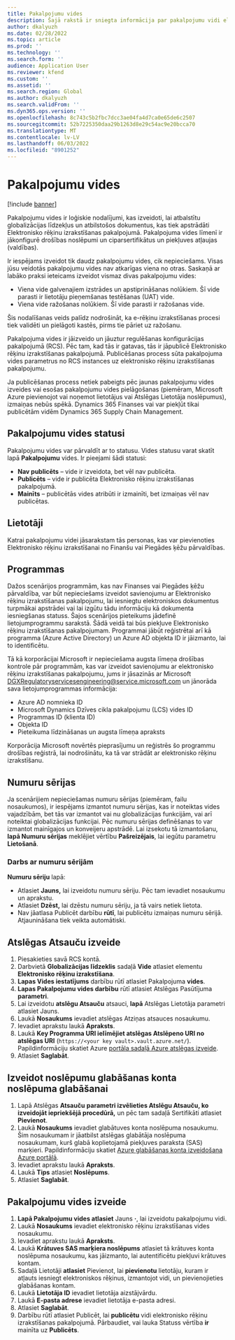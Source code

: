 ```yaml
---
title: Pakalpojumu vides
description: Šajā rakstā ir sniegta informācija par pakalpojumu vidi elektronisko rēķinu izrakstīšanai un skaidrots, kā tās iestatīt.
author: dkalyuzh
ms.date: 02/28/2022
ms.topic: article
ms.prod: ''
ms.technology: ''
ms.search.form: ''
audience: Application User
ms.reviewer: kfend
ms.custom: ''
ms.assetid: ''
ms.search.region: Global
ms.author: dkalyuzh
ms.search.validFrom: ''
ms.dyn365.ops.version: ''
ms.openlocfilehash: 8c743c5b2fbc7dcc3ae04fa4d7ca0e65de6c2507
ms.sourcegitcommit: 52b7225350daa29b1263d8e29c54ac9e20bcca70
ms.translationtype: MT
ms.contentlocale: lv-LV
ms.lasthandoff: 06/03/2022
ms.locfileid: "8901252"
---
```

# <a name="service-environments"></a>Pakalpojumu vides

[!include [banner](../includes/banner.md)]

Pakalpojumu vides ir loģiskie nodalījumi, kas izveidoti, lai atbalstītu globalizācijas līdzekļus un atbilstošos dokumentus, kas tiek apstrādāti Elektronisko rēķinu izrakstīšanas pakalpojumā. Pakalpojuma vides līmenī ir jākonfigurē drošības noslēpumi un ciparsertifikātus un piekļuves atļaujas (valdības).

Ir iespējams izveidot tik daudz pakalpojumu vides, cik nepieciešams. Visas jūsu veidotās pakalpojumu vides nav atkarīgas viena no otras. Saskaņā ar labāko praksi ieteicams izveidot vismaz divas pakalpojumu vides:

- Viena vide galvenajiem izstrādes un apstiprināšanas nolūkiem. Šī vide parasti ir lietotāju pieņemšanas testēšanas (UAT) vide.
- Viena vide ražošanas nolūkiem. Šī vide parasti ir ražošanas vide.

Šis nodalīšanas veids palīdz nodrošināt, ka e-rēķinu izrakstīšanas procesi tiek validēti un pielāgoti kastēs, pirms tie pāriet uz ražošanu.

Pakalpojuma vides ir jāizveido un jāuztur regulēšanas konfigurācijas pakalpojumā (RCS). Pēc tam, kad tās ir gatavas, tās ir jāpublicē Elektronisko rēķinu izrakstīšanas pakalpojumā. Publicēšanas process sūta pakalpojuma vides parametrus no RCS instances uz elektronisko rēķinu izrakstīšanas pakalpojumu.

Ja publicēšanas process netiek pabeigts pēc jaunas pakalpojumu vides izveides vai esošas pakalpojumu vides pielāgošanas (piemēram, Microsoft Azure pievienojot vai noņemot lietotājus vai Atslēgas Lietotāja noslēpumus), izmaiņas nebūs spēkā. Dynamics 365 Finanses vai var piekļūt tikai publicētām vidēm Dynamics 365 Supply Chain Management.

## <a name="service-environment-statuses"></a>Pakalpojumu vides statusi

Pakalpojumu vides var pārvaldīt ar to statusu. Vides statusu varat skatīt lapā **Pakalpojumu** vides. Ir pieejami šādi statusi:

- **Nav publicēts** – vide ir izveidota, bet vēl nav publicēta.
- **Publicēts** – vide ir publicēta Elektronisko rēķinu izrakstīšanas pakalpojumā.
- **Mainīts** – publicētās vides atribūti ir izmainīti, bet izmaiņas vēl nav publicētas.

## <a name="users"></a>Lietotāji

Katrai pakalpojumu videi jāsarakstam tās personas, kas var pievienoties Elektronisko rēķinu izrakstīšanai no Finanšu vai Piegādes ķēžu pārvaldības.

## <a name="applications"></a>Programmas

Dažos scenārijos programmām, kas nav Finanses vai Piegādes ķēžu pārvaldība, var būt nepieciešams izveidot savienojumu ar Elektronisko rēķinu izrakstīšanas pakalpojumu, lai iesniegtu elektroniskos dokumentus turpmākai apstrādei vai lai izgūtu tādu informāciju kā dokumenta iesniegšanas statuss. Šajos scenārijos pieteikums jādefinē lietojumprogrammu sarakstā. Šādā veidā tai būs piekļuve Elektronisko rēķinu izrakstīšanas pakalpojumam. Programmai jābūt reģistrētai arī kā programma (Azure Active Directory) un Azure AD objekta ID ir jāizmanto, lai to identificētu. 

Tā kā korporācijai Microsoft ir nepieciešama augsta līmeņa drošības kontrole pār programmām, kas var izveidot savienojumu ar elektronisko rēķinu izrakstīšanas pakalpojumu, jums ir jāsazinās ar Microsoft <DGXRegulatoryservicesengineering@service.microsoft.com> un jānorāda sava lietojumprogrammas informācija:

- Azure AD nomnieka ID
- Microsoft Dynamics Dzīves cikla pakalpojumu (LCS) vides ID
- Programmas ID (klienta ID)
- Objekta ID
- Pieteikuma līdzināšanas un augsta līmeņa apraksts

Korporācija Microsoft novērtēs pieprasījumu un reģistrēs šo programmu drošības reģistrā, lai nodrošinātu, ka tā var strādāt ar elektronisko rēķinu izrakstīšanu.

## <a name="number-sequences"></a>Numuru sērijas

Ja scenārijiem nepieciešamas numuru sērijas (piemēram, failu nosaukumos), ir iespējams izmantot numuru sērijas, kas ir noteiktas vides vajadzībām, bet tās var izmantot vai nu globalizācijas funkcijām, vai arī noteiktai globalizācijas funkcijai. Pēc numuru sērijas definēšanas to var izmantot mainīgajos un konveijeru apstrādē. Lai izsekotu tā izmantošanu, **lapā Numuru sērijas** meklējiet vērtību **Pašreizējais**, lai iegūtu parametru **Lietošanā**.

### <a name="working-with-number-sequences"></a>Darbs ar numuru sērijām
**Numuru sēriju** lapā: 

- Atlasiet **Jauns,** lai izveidotu numuru sēriju. Pēc tam ievadiet nosaukumu un aprakstu. 
- Atlasiet **Dzēst,** lai dzēstu numuru sēriju, ja tā vairs netiek lietota.
- Nav jāatlasa Publicēt darbību **rūtī**, lai publicētu izmaiņas numuru sērijā. Atjaunināšana tiek veikta automātiski.

## <a name="create-a-key-vault-reference"></a>Atslēgas Atsauču izveide

1. Piesakieties savā RCS kontā.
2. Darbvietā **Globalizācijas līdzeklis** sadaļā **Vide** atlasiet elementu **Elektronisko rēķinu izrakstīšana**.
3. **Lapas Vides iestatījums** darbību rūtī atlasiet Pakalpojuma **vides**.
4. **Lapas Pakalpojumu vides darbību** rūtī atlasiet Atslēgas Pasūtījuma **parametri**.
5. Lai izveidotu **atslēgu Atsauču** atsauci, **lapā** Atslēgas Lietotāja parametri atlasiet Jauns.
6. Laukā **Nosaukums** ievadiet atslēgas Atziņas atsauces nosaukumu.
7. Ievadiet aprakstu laukā **Apraksts**.
8. Laukā **Key Programma URI ielīmējiet atslēgas Atslēpeno URI no atslēgas URI** (`https://<your key vault>.vault.azure.net/`). Papildinformāciju skatiet Azure [portāla sadaļā Azure atslēgas izveide](e-invoicing-create-azure-key-vault-azure-portal.md).
9. Atlasiet **Saglabāt**.
    
## <a name="create-a-secret-for-the-storage-account-secret-token"></a>Izveidot noslēpumu glabāšanas konta noslēpuma glabāšanai

1. Lapā Atslēgas **Atsauču** **parametri izvēlieties Atslēgu Atsauču, ko izveidojāt iepriekšējā procedūrā,** un pēc tam sadaļā Sertifikāti atlasiet **Pievienot**.
2. Laukā **Nosaukums** ievadiet glabātuves konta noslēpuma nosaukumu. Šim nosaukumam ir jāatbilst atslēgas glabātāja noslēpuma nosaukumam, kurš glabā koplietojamā piekļuves paraksta (SAS) marķieri. Papildinformāciju skatiet [Azure glabāšanas konta izveidošana Azure portālā](e-invoicing-create-azure-storage-account-azure-portal.md). 
3. Ievadiet aprakstu laukā **Apraksts**.
4. Laukā **Tips** atlasiet **Noslēpums**.
5. Atlasiet **Saglabāt**.
    
## <a name="create-a-service-environment"></a>Pakalpojumu vides izveide

1. **Lapā Pakalpojumu vides atlasiet** Jauns **·**, lai izveidotu pakalpojumu vidi.
2. Laukā **Nosaukums** ievadiet elektronisko rēķinu izrakstīšanas vides nosaukumu.
3. Ievadiet aprakstu laukā **Apraksts**.
4. Laukā **Krātuves SAS marķiera noslēpums** atlasiet tā krātuves konta noslēpuma nosaukumu, kas jāizmanto, lai autentificētu piekļuvi krātuves kontam.
5. Sadaļā Lietotāji **atlasiet** Pievienot, lai **pievienotu** lietotāju, kuram ir atļauts iesniegt elektroniskos rēķinus, izmantojot vidi, un pievienojieties glabāšanas kontam.
6. Laukā **Lietotāja ID** ievadiet lietotāja aizstājvārdu. 
7. Laukā **E-pasta adrese** ievadiet lietotāja e-pasta adresi.
8. Atlasiet **Saglabāt**.
9. Darbību rūtī atlasiet Publicēt, lai **publicētu** vidi elektronisko rēķinu izrakstīšanas pakalpojumā. Pārbaudiet, vai lauka Statuss vērtība **ir** mainīta uz **Publicēts**.
